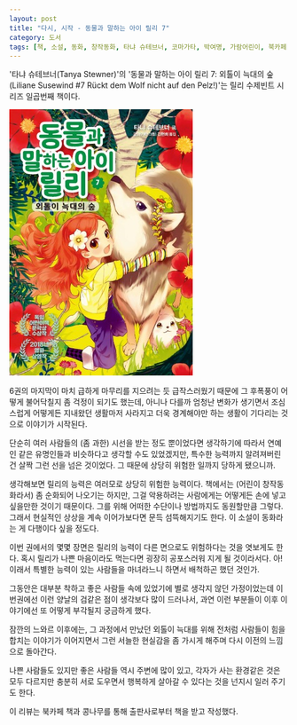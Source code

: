 ```yaml
---
layout: post
title: "다시, 시작 - 동물과 말하는 아이 릴리 7"
category: 도서
tags: [책, 소설, 동화, 창작동화, 타냐 슈테브너, 코마가타, 박여명, 가람어린이, 북카페 책과 콩나무, 서평]
---
```


'타냐 슈테브너(Tanya Stewner)'의
'동물과 말하는 아이 릴리 7: 외톨이 늑대의 숲(Liliane Susewind #7 Rückt dem Wolf nicht auf den Pelz!)'는
릴리 수제빈트 시리즈 일곱번째 책이다.

![표지](/images/liliane-susewind-7-rueckt-dem-wolf-nicht-auf-den-pelz-book-h480.jpg)

6권의 마지막이 마치 급하게 마무리를 지으려는 듯 급작스러웠기 때문에
그 후폭풍이 어떻게 불어닥칠지 좀 걱정이 되기도 했는데,
아니나 다를까 엄청난 변화가 생기면서
조심스럽게 어떻게든 지내왔던 생활마저 사라지고
더욱 경계해야만 하는 생활이 기다리는 것으로 이야기가 시작된다.

단순히 여러 사람들의 (좀 과한) 시선을 받는 정도 뿐이었다면
생각하기에 따라서 연예인 같은 유명인들과 비슷하다고 생각할 수도 있었겠지만,
특수한 능력까지 알려져버린 건 살짝 그런 선을 넘은 것이었다.
그 때문에 상당히 위험한 일까지 당하게 됐으니까.

생각해보면 릴리의 능력은 여러모로 상당히 위험한 능력이다.
책에서는 (어린이 창작동화라서) 좀 순화되어 나오기는 하지만,
그걸 악용하려는 사람에게는 어떻게든 손에 넣고 싶을만한 것이기 때문이다.
그를 위해 어떠한 수단이나 방법까지도 동원할만큼 그렇다.
그래서 현실적인 상상을 계속 이어가보다면 문득 섬뜩해지기도 한다.
이 소설이 동화라는 게 다행이다 싶을 정도다.

이번 권에서의 몇몇 장면은 릴리의 능력이 다른 면으로도 위험하다는 것을 엿보게도 한다.
혹시 릴리가 나쁜 마음이라도 먹는다면 굉장히 공포스러워 지게 될 것이라서다.
아! 이래서 특별한 능력이 있는 사람들을 마녀라느니 하면서 배척하곤 했던 것인가.

그동안은 대부분 착하고 좋은 사람들 속에 있었기에 별로 생각지 않던 가정이었는데
이번권에선 이런 양날의 검같은 점이 생각보다 많이 드러나서,
과연 이런 부분들이 이후 이야기에선 또 어떻게 부각될지 궁금하게 했다.

잠깐의 느와르 이후에는,
그 과정에서 만났던 외톨이 늑대를 위해
전처럼 사람들이 힘을 합치는 이야기가 이어지면서
그런 서늘한 현실감을 좀 가시게 해주며
다시 이전의 느낌으로 돌아간다.

나쁜 사람들도 있지만 좋은 사람들 역시 주변에 많이 있고,
각자가 사는 환경같은 것은 모두 다르지만
충분히 서로 도우면서 행복하게 살아갈 수 있다는 것을 넌지시 일러 주기도 한다.



<div class="im im-info">
이 리뷰는 북카페 책과 콩나무를 통해 출판사로부터 책을 받고 작성했다.
</div>
